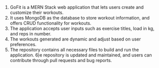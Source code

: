 1) GoFit is a MERN Stack web application that lets users create and customize their workouts.
2) It uses MongoDB as the database to store workout information, and offers CRUD functionality for workouts.
3) The application accepts user inputs such as exercise titles, load in kg, and reps in number.
4) The workouts generated are dynamic and adjust based on user preferences.
5) The repository contains all necessary files to build and run the application.
6)e repository is updated and maintained, and users can contribute through pull requests and bug reports.
